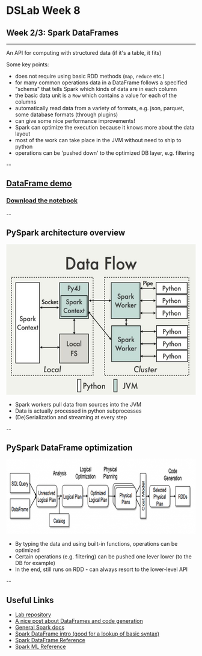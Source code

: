 
# DSLab Week 8

## Week 2/3: Spark DataFrames

---

An API for computing with structured data (if it's a table, it fits)

Some key points:

* does not require using basic RDD methods (`map`, `reduce` etc.)
* for many common operations data in a DataFrame follows a specified "schema" that tells Spark which kinds of data are in each column
* the basic data unit is a `Row` which contains a value for each of the columns
* automatically read data from a variety of formats, e.g. json, parquet, some database formats (through plugins)
* can give some nice performance improvements!
* Spark can optimize the execution because it knows more about the data layout
* most of the work can take place in the JVM without need to ship to python
* operations can be 'pushed down' to the optimized DB layer, e.g. filtering

--

## [DataFrame demo](./dataframe_demo.slides.html)

### [Download the notebook](./dataframe_demo.ipynb)

--

## PySpark architecture overview

<img src="figs/pyspark_architecture.png" height=400px>


* Spark workers pull data from sources into the JVM
* Data is actually processed in python subprocesses
* (De)Serialization and streaming at every step


--

## PySpark DataFrame optimization

<img src="figs/databricks_catalyst.png" height=200px>

* By typing the data and using built-in functions, operations can be optimized
* Certain operations (e.g. filtering) can be pushed one lever lower (to the DB for example)
* In the end, still runs on RDD - can always resort to the lower-level API

--

## Useful Links

* [Lab repository](https://git-dslab.epfl.ch/dslab2019/week8-spark-dataframes)
* [A nice post about DataFrames and code generation](https://virtuslab.com/blog/spark-sql-hood-part-i/)
* [General Spark docs](http://spark.apache.org/docs/latest)
* [Spark DataFrame intro (good for a lookup of basic syntax)](http://spark.apache.org/docs/latest/sql-programming-guide.html)
* [Spark DataFrame Reference](http://spark.apache.org/docs/latest/api/python/pyspark.sql.html)
* [Spark ML Reference](http://spark.apache.org/docs/latest/api/python/pyspark.ml#pyspark-ml-package)
